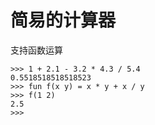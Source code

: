 # 简易的计算器

支持函数运算

```
>>> 1 + 2.1 - 3.2 * 4.3 / 5.4
0.5518518518518523
>>> fun f(x y) = x * y + x / y
>>> f(1 2)
2.5
>>>
```
